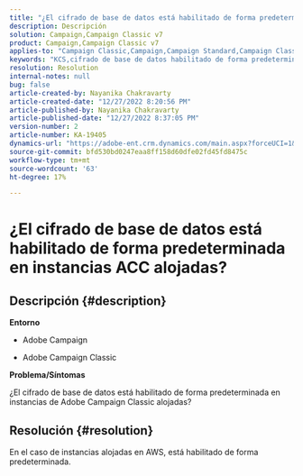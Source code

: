 ```yaml
---
title: "¿El cifrado de base de datos está habilitado de forma predeterminada en instancias ACC alojadas?"
description: Descripción
solution: Campaign,Campaign Classic v7
product: Campaign,Campaign Classic v7
applies-to: "Campaign Classic,Campaign,Campaign Standard,Campaign Classic v7"
keywords: "KCS,cifrado de base de datos habilitado de forma predeterminada en Adobe Campaign alojado"
resolution: Resolution
internal-notes: null
bug: false
article-created-by: Nayanika Chakravarty
article-created-date: "12/27/2022 8:20:56 PM"
article-published-by: Nayanika Chakravarty
article-published-date: "12/27/2022 8:37:05 PM"
version-number: 2
article-number: KA-19405
dynamics-url: "https://adobe-ent.crm.dynamics.com/main.aspx?forceUCI=1&pagetype=entityrecord&etn=knowledgearticle&id=5fd077f7-2386-ed11-81ac-6045bd006079"
source-git-commit: bfd530bd0247eaa8ff158d60dfe02fd45fd8475c
workflow-type: tm+mt
source-wordcount: '63'
ht-degree: 17%

---
```


# ¿El cifrado de base de datos está habilitado de forma predeterminada en instancias ACC alojadas?

## Descripción {#description}


<b>Entorno</b>

- Adobe Campaign

- Adobe Campaign Classic

<b>Problema/Síntomas</b>

¿El cifrado de base de datos está habilitado de forma predeterminada en instancias de Adobe Campaign Classic alojadas?


## Resolución {#resolution}


En el caso de instancias alojadas en AWS, está habilitado de forma predeterminada.
